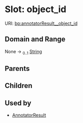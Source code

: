 
# Slot: object_id




URI: [bp:annotatorResult__object_id](http://w3id.org/ontogpt/biotic-interaction-templateannotatorResult__object_id)


## Domain and Range

None &#8594;  <sub>0..1</sub> [String](types/String.md)

## Parents


## Children


## Used by

 * [AnnotatorResult](AnnotatorResult.md)
